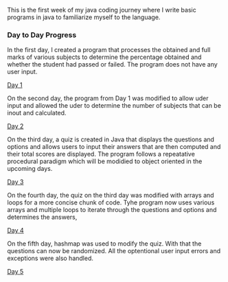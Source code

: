 This is the first week of my java coding journey where I write basic programs in java to familiarize myself to the language.
<h3>Day to Day Progress</h3>
In the first day, I created a program that processes the obtained and full marks of various subjects to determine the percentage obtained and whether the student had passed or failed.
The program does not have any user input.

[Day 1](src/day1)

On the second day, the program from Day 1 was modified to allow uder input and allowed the uder to determine the number of subjects that can be inout and calculated.

[Day 2](src/day2)

On the third day, a quiz is created in Java that displays the questions and options and allows users to input their answers that are then computed and their total scores are displayed. The program follows a repeatative procedural paradigm which will be modidied to object oriented in the upcoming days.

[Day 3](src/day3)

On the fourth day, the quiz on the third day was modified with arrays and loops for a more concise chunk of code. Tyhe program now uses various arrays and multiple loops to iterate through the questions and options and determines the answers,

[Day 4](src/day4)

On the fifth day, hashmap was used to modify the quiz. With that the questions can now be randomized. All the optentional user input errors and exceptions were also handled.

[Day 5](src/day5)

